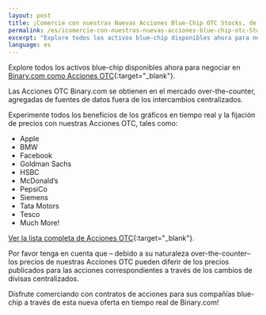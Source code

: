 ```yaml
---
layout: post
title: ¡Comercie con nuestras Nuevas Acciones Blue-Chip OTC Stocks, de Apple a PepsiCo!
permalink: /es/icomercie-con-nuestras-nuevas-acciones-blue-chip-otc-Stocks-de-apple-a-pepsico/
excerpt: "Explore todos los activos blue-chip disponibles ahora para negociar en Binary.com como Acciones OTC...."
language: es
---
```


Explore todos los activos blue-chip disponibles ahora para negociar en [Binary.com como Acciones OTC](https://www.binary.com/es/resources/asset_indexws.html?utm_source=blog&utm_medium=social&utm_content=en&utm_campaign=whatsnew#market-stocks){:target="_blank"}.

Las Acciones OTC Binary.com se obtienen en el mercado over-the-counter, agregadas de fuentes de datos fuera de los intercambios centralizados.
	
Experimente todos los beneficios de los gráficos en tiempo real y la fijación de precios con nuestras Acciones OTC, tales como:

- Apple
- BMW
- Facebook
- Goldman Sachs
- HSBC
- McDonald’s
- PepsiCo
- Siemens
- Tata Motors
- Tesco
- Much More!

[Ver la lista completa de Acciones OTC](https://www.binary.com/es/resources/asset_indexws.html?utm_source=blog&utm_medium=social&utm_content=en&utm_campaign=whatsnew#market-stocks){:target="_blank"}.

Por favor tenga en cuenta que – debido a su naturaleza over-the-counter–los precios de nuestras Acciones OTC pueden diferir de los precios publicados para las acciones correspondientes a través de los cambios de divisas centralizados.

Disfrute comerciando con contratos de acciones para sus compañías blue-chip a través de esta nueva oferta en tiempo real de Binary.com! 